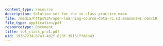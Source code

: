 ```yaml
---
content_type: resource
description: Solution set for the in-class practice exam.
file: /media/https%3A/open-learning-course-data-rc.s3.amazonaws.com/18-075-advanced-calculus-for-engineers-fall-2004/193b723407a3402f823f39151ffd8b43_sol_class_pra1.pdf
file_type: application/pdf
resourcetype: Document
title: sol_class_pra1.pdf
uid: 193b7234-07a3-402f-823f-39151ffd8b43
---
```

